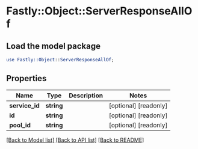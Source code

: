 # Fastly::Object::ServerResponseAllOf

## Load the model package
```perl
use Fastly::Object::ServerResponseAllOf;
```

## Properties
Name | Type | Description | Notes
------------ | ------------- | ------------- | -------------
**service_id** | **string** |  | [optional] [readonly] 
**id** | **string** |  | [optional] [readonly] 
**pool_id** | **string** |  | [optional] [readonly] 

[[Back to Model list]](../README.md#documentation-for-models) [[Back to API list]](../README.md#documentation-for-api-endpoints) [[Back to README]](../README.md)


